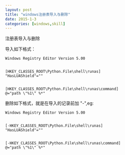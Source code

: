```yaml
---
layout: post
title: "windows注册表导入与删除"
date: 2015-1-3
categories: [windows,skill]
---
```


注册表导入与删除

<!-- more -->
导入如下格式：

	Windows Registry Editor Version 5.00  
  
  
	[HKEY_CLASSES_ROOT\Python.File\shell\runas]  
	"HasLUAShield"=""  
  
  
	[HKEY_CLASSES_ROOT\Python.File\shell\runas\command]  
	@="path \"%1\" %*" 

删除如下格式，就是在导入的记录前加 "-",eg:

	Windows Registry Editor Version 5.00  
  
  
	[-HKEY_CLASSES_ROOT\Python.File\shell\runas]  
	"HasLUAShield"=""  
  
  
	[-HKEY_CLASSES_ROOT\Python.File\shell\runas\command]  
	@="path \"%1\" %*" 